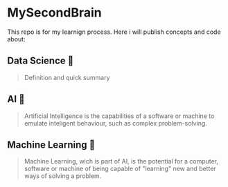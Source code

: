 # MySecondBrain

This repo is for my learnign process. Here i will publish concepts and code about:

## Data Science 💼

> Definition and quick summary

## AI 🧠

> Artificial Intelligence is the capabilities of a software or machine to emulate inteligent behaviour, such as complex problem-solving.

## Machine Learning 🤖

> Machine Learning, wich is part of AI, is the potential for a computer, software or machine of being capable of "learning" new and better ways of solving a problem.
